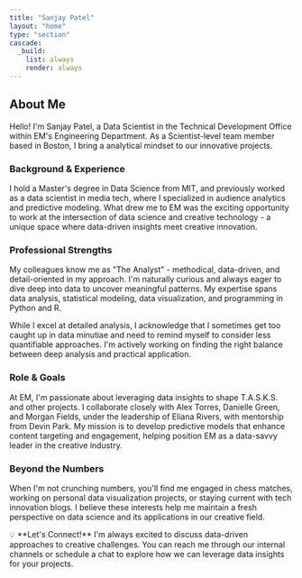 ```yaml
---
title: "Sanjay Patel"
layout: "home"
type: "section"
cascade:
  _build:
    list: always
    render: always
---
```

## About Me

Hello! I'm Sanjay Patel, a Data Scientist in the Technical Development Office within EM's Engineering Department. As a Scientist-level team member based in Boston, I bring a analytical mindset to our innovative projects.

### Background & Experience

I hold a Master's degree in Data Science from MIT, and previously worked as a data scientist in media tech, where I specialized in audience analytics and predictive modeling. What drew me to EM was the exciting opportunity to work at the intersection of data science and creative technology - a unique space where data-driven insights meet creative innovation.

### Professional Strengths

My colleagues know me as "The Analyst" - methodical, data-driven, and detail-oriented in my approach. I'm naturally curious and always eager to dive deep into data to uncover meaningful patterns. My expertise spans data analysis, statistical modeling, data visualization, and programming in Python and R.

While I excel at detailed analysis, I acknowledge that I sometimes get too caught up in data minutiae and need to remind myself to consider less quantifiable approaches. I'm actively working on finding the right balance between deep analysis and practical application.

### Role & Goals

At EM, I'm passionate about leveraging data insights to shape T.A.S.K.S. and other projects. I collaborate closely with Alex Torres, Danielle Green, and Morgan Fields, under the leadership of Eliana Rivers, with mentorship from Devin Park. My mission is to develop predictive models that enhance content targeting and engagement, helping position EM as a data-savvy leader in the creative industry.

### Beyond the Numbers

When I'm not crunching numbers, you'll find me engaged in chess matches, working on personal data visualization projects, or staying current with tech innovation blogs. I believe these interests help me maintain a fresh perspective on data science and its applications in our creative field.

<aside>
💡 **Let's Connect!** I'm always excited to discuss data-driven approaches to creative challenges. You can reach me through our internal channels or schedule a chat to explore how we can leverage data insights for your projects.

</aside>
